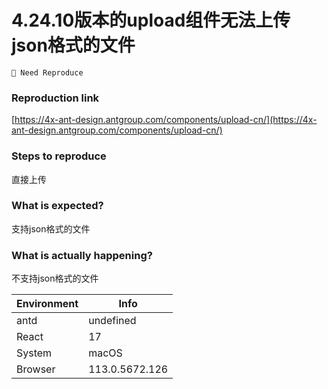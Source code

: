 # 4.24.10版本的upload组件无法上传json格式的文件

`🤔 Need Reproduce`

### Reproduction link

[https://4x-ant-design.antgroup.com/components/upload-cn/](https://4x-ant-design.antgroup.com/components/upload-cn/)

### Steps to reproduce

直接上传

### What is expected?

支持json格式的文件

### What is actually happening?

不支持json格式的文件

| Environment | Info           |
| ----------- | -------------- |
| antd        | undefined      |
| React       | 17             |
| System      | macOS          |
| Browser     | 113.0.5672.126 |

<!-- generated by ant-design-issue-helper. DO NOT REMOVE -->
